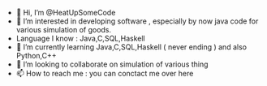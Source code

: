 - 👋 Hi, I’m @HeatUpSomeCode
- 👀 I’m interested in developing software , especially by now java code for various simulation of goods.
- Language I know : Java,C,SQL,Haskell
- 🌱 I’m currently learning Java,C,SQL,Haskell ( never ending ) and also Python,C++
- 💞️ I’m looking to collaborate on simulation of various thing
- 📫 How to reach me : you can conctact me over here
